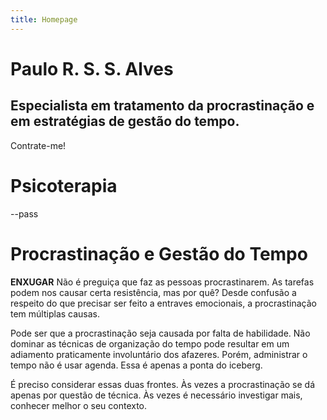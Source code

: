 ```yaml
---
title: Homepage 
---
```


# Paulo R. S. S. Alves

## Especialista em tratamento da procrastinação e em estratégias de gestão do tempo.

Contrate-me!

# Psicoterapia

--pass

# Procrastinação e Gestão do Tempo

**ENXUGAR**
Não é preguiça que faz as pessoas procrastinarem. As tarefas podem nos causar certa resistência, mas por quê? Desde confusão a respeito do que precisar ser feito a entraves emocionais, a procrastinação tem múltiplas causas.

Pode ser que a procrastinação seja causada por falta de habilidade. Não dominar as técnicas de organização do tempo pode resultar em um adiamento praticamente involuntário dos afazeres. Porém, administrar o tempo não é usar agenda. Essa é apenas a ponta do iceberg.

É preciso considerar essas duas frontes. Às vezes a procrastinação se dá apenas por questão de técnica. Às vezes é necessário investigar mais, conhecer melhor o seu contexto.
